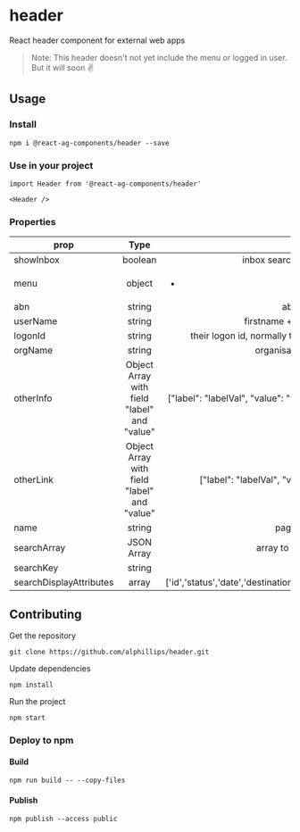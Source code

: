 # header

React header component for external web apps

> Note: This header doesn't not yet include the menu or logged in user.
But it will soon :v:

## Usage

### Install
```
npm i @react-ag-components/header --save
```
### Use in your project
```
import Header from '@react-ag-components/header'
```

```
<Header />
```

### Properties

| prop        | Type           | Note  |
| ------------- |:-------------:| -----:|
| showInbox      | boolean | inbox search visibility |
| menu     | object      |   <ul><li>... |
| abn | string      |  abn number   |
| userName | string      |    firstname + lastname |
| logonId | string      |    their logon id, normally their email |
| orgName | string      |    organisation name |
| otherInfo | Object Array with field "label" and "value"      |    ["label": "labelVal", "value": "valueVal"] |
| otherLink | Object Array with field "label" and "value"      |    ["label": "labelVal", "value": "/"] |
| name | string      | page heading    |
| searchArray |  JSON Array     |    array to search on |
| searchKey |   string   |    "id"|
| searchDisplayAttributes | array      |    ['id','status','date','destinationCountry'] |


## Contributing

Get the repository
```
git clone https://github.com/alphillips/header.git
```

Update dependencies
```
npm install
```

Run the project
```
npm start
```

### Deploy to npm
#### Build
`npm run build -- --copy-files`

#### Publish
`npm publish --access public`
